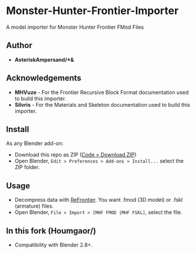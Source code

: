 # Monster-Hunter-Frontier-Importer

A model importer for Monster Hunter Frontier FMod Files

## Author

* **AsteriskAmpersand/\*&**

## Acknowledgements

* **MHVuze** - For the Frontier Recursive Block Format documentation used to build this importer.
* **Silvris** - For the Materials and Skeleton documentation used to build this importer.

## Install

As any Blender add-on:

- Download this repo as ZIP ([Code > Download ZIP](https://github.com/Houmgaor/Monster-Hunter-Frontier-Importer/archive/refs/heads/main.zip))
- Open Blender, ``Edit > Preferences > Add-ons > Install...`` select the ZIP folder.

## Usage

- Decompress data with [ReFrontier](https://github.com/mhvuze/ReFrontier). You want .fmod (3D model) or .fskl (armature) files.
- Open Blender, ``File > Import > [MHF FMOD |MHF FSKL]``, select the file.

## In this fork (Houmgaor/)

- Compatibility with Blender 2.8+.
